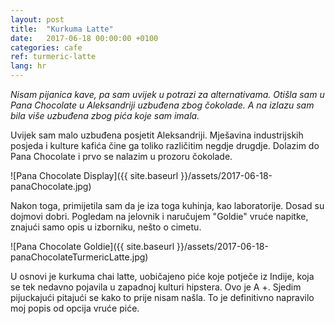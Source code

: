 ```yaml
---
layout: post
title:  "Kurkuma Latte"
date:   2017-06-18 00:00:00 +0100
categories: cafe
ref: turmeric-latte
lang: hr
---
```


*Nisam pijanica kave, pa sam uvijek u potrazi za alternativama. Otišla sam u Pana Chocolate u Aleksandriji uzbuđena zbog čokolade. A na izlazu sam bila više uzbuđena zbog pića koje sam imala.*

Uvijek sam malo uzbuđena posjetit Aleksandriji. Mješavina industrijskih posjeda i kulture kafića čine ga toliko različitim negdje drugdje. Dolazim do Pana Chocolate i prvo se nalazim u prozoru čokolade.

![Pana Chocolate Display]({{ site.baseurl }}/assets/2017-06-18-panaChocolate.jpg)

Nakon toga, primijetila sam da je iza toga kuhinja, kao laboratorije. Dosad su dojmovi dobri. Pogledam na jelovnik i naručujem "Goldie" vruće napitke, znajući samo opis u izborniku, nešto o cimetu.

![Pana Chocolate Goldie]({{ site.baseurl }}/assets/2017-06-18-panaChocolateTurmericLatte.jpg)

U osnovi je kurkuma chai latte, uobičajeno piće koje potječe iz Indije, koja se tek nedavno pojavila u zapadnoj kulturi hipstera. Ovo je A +. Sjedim pijuckajući pitajući se kako to prije nisam našla. To je definitivno napravilo moj popis od opcija vruće piće.
